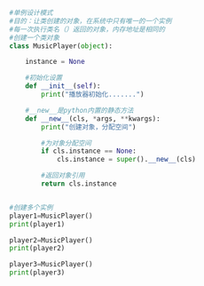 
<BlogInfo id="950" title="19.new方法" author="白日梦想猿" pv=0 read_times=0 pre_cost_time="0分27秒" category="面向对象的特性" tag_list="['面向对象的特性']" create_time="2020.03.16 13:45:25" update_time="2020.03.16 14:27:46" />

```python
#单例设计模式
#目的：让类创建的对象，在系统中只有唯一的一个实例
#每一次执行类名（）返回的对象，内存地址是相同的
#创建一个类对象
class MusicPlayer(object):

    instance = None

    #初始化设置
    def __init__(self):
        print("播放器初始化.......")

    #__new__是python内置的静态方法
    def __new__(cls, *args, **kwargs):
        print("创建对象，分配空间")

        #为对象分配空间
        if cls.instance == None:
            cls.instance = super().__new__(cls)

        #返回对象引用
        return cls.instance


#创建多个实例
player1=MusicPlayer()
print(player1)

player2=MusicPlayer()
print(player2)

player3=MusicPlayer()
print(player3)
```
